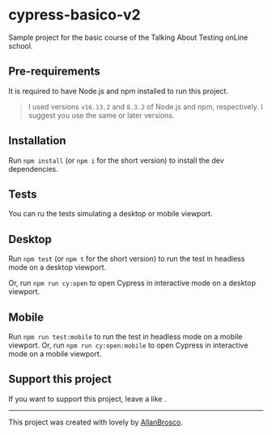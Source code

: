 # cypress-basico-v2

Sample project for the basic course of the Talking About Testing onLine school.

## Pre-requirements

It is required to have Node.js and npm installed to run this project.

> I used versions `v16.13.2` and `8.3.2` of Node.js and npm, respectively. I suggest you use the same or later versions.

## Installation

Run `npm install` (or `npm i` for the short version) to install the dev dependencies.

## Tests

You can ru the tests simulating a desktop or mobile viewport.

## Desktop

Run `npm test` (or `npm t` for the short version) to run the test in headless mode on a desktop viewport.

Or, run `npm run cy:open` to open Cypress in interactive mode on a desktop viewport.

## Mobile

Run `npm run test:mobile` to run the test in headless mode on a mobile viewport.
Or, run `npm run cy:open:mobile` to open Cypress in interactive mode on a mobile viewport.

## Support this project

If you want to support this project, leave a like .

___

This project was created with lovely by [AllanBrosco](https://allanbrosco.dev).
